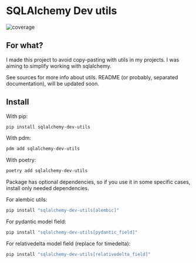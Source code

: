 
# SQLAlchemy Dev utils

![coverage](./coverage.svg)

## For what?

I made this project to avoid copy-pasting with utils in my projects. I was aiming to simplify
working with sqlalchemy.

See sources for more info about utils. README (or probably, separated documentation), will be
updated soon.

## Install

With pip:

```bash
pip install sqlalchemy-dev-utils
```

With pdm:

```bash
pdm add sqlalchemy-dev-utils
```

With poetry:

```bash
poetry add sqlalchemy-dev-utils
```

Package has optional dependencies, so if you use it in some specific cases, install only needed
dependencies.

For alembic utils:

```bash
pip install "sqlalchemy-dev-utils[alembic]"
```

For pydantic model field:

```bash
pip install "sqlalchemy-dev-utils[pydantic_field]"
```

For relativedelta model field (replace for timedelta):

```bash
pip install "sqlalchemy-dev-utils[relativedelta_field]"
```
